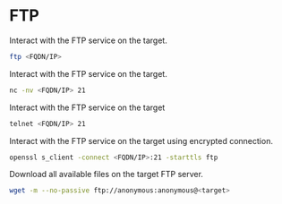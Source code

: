 # FTP

Interact with the FTP service on the target.

```sh
ftp <FQDN/IP>
```

Interact with the FTP service on the target.

```sh
nc -nv <FQDN/IP> 21
```


Interact with the FTP service on the target

```sh
telnet <FQDN/IP> 21
```


Interact with the FTP service on the target using encrypted connection.

```sh
openssl s_client -connect <FQDN/IP>:21 -starttls ftp
```

Download all available files on the target FTP server.

```sh
wget -m --no-passive ftp://anonymous:anonymous@<target>
```